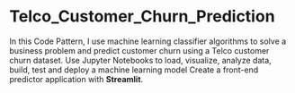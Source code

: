 # Telco_Customer_Churn_Prediction
In this Code Pattern, I use machine learning classifier algorithms to solve a business problem and predict customer churn using a Telco customer churn dataset.
Use Jupyter Notebooks to load, visualize, analyze data, build, test and deploy a machine learning model 
Create a front-end predictor application with **Streamlit**.
